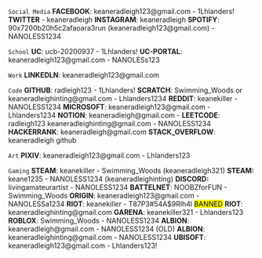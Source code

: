 `Social Media`
**FACEBOOK**: keaneradleigh123\@gmail.com - 1Lhlanders!
**TWITTER** - keaneradleigh
**INSTAGRAM**: keaneradleigh
**SPOTIFY**: 90x7200b20h5c2afaoara3run (keaneradleigh123\@gmail.com) - NANOLESS1234

`School`
**UC**: ucb-20200937 - 1Lhlanders!
**UC-PORTAL**: keaneradleigh123\@gmail.com - NANOLESs123

`Work`
**LINKEDLN**: keaneradleigh123\@gmail.com

`Code`
**GITHUB**: radleigh123 - 1Lhlanders!
**SCRATCH**: Swimming_Woods or keaneradleighinting\@gmail.com - Lhlanders1234
**REDDIT**: keanekiller - NANOLESS1234
**MICROSOFT**: keaneradleigh123\@gmail.com - Lhlanders1234
**NOTION**: keaneradleigh\@gmail.com - 
**LEETCODE**: radleigh123 keaneradleighinting\@gmail.com - NANOLESS1234
**HACKERRANK**: keaneradleigh\@gmail.com
**STACK_OVERFLOW**: keaneradleigh github

`Art`
**PIXIV**: keaneradleigh123\@gmail.com - Lhlanders123

`Gaming`
**STEAM**: keanekiller - Swimming_Woods (keaneradleigh321)
**STEAM:** keane1235 - NANOLESS1234 (keaneradleighinting)
**DISCORD:** livingamateurartist - NANOLESS1234
**BATTELNET**: NOOBZforFUN - Swimming_Woods
**ORIGIN**: keaneradleigh123\@gmail.com - NANOLESSa1234
**RIOT**: keanekiller - T87P3#54A$9Rlh4l <mark class="hltr-lightred">BANNED</mark>
**RIOT**: keaneradleighinting\@gmail.com
**GARENA**: keanekiller321 - Lhlanders123
**ROBLOX**: Swimming_Woods - NANOLESS1234
**ALBION**: keaneradleigh\@gmail.com - NANOLESS1234 (OLD)
**ALBION**: keaneradleighinting\@gmail.com - NANOLESS1234
**UBISOFT**: keaneradleigh123\@gmail.com - Lhlanders123!